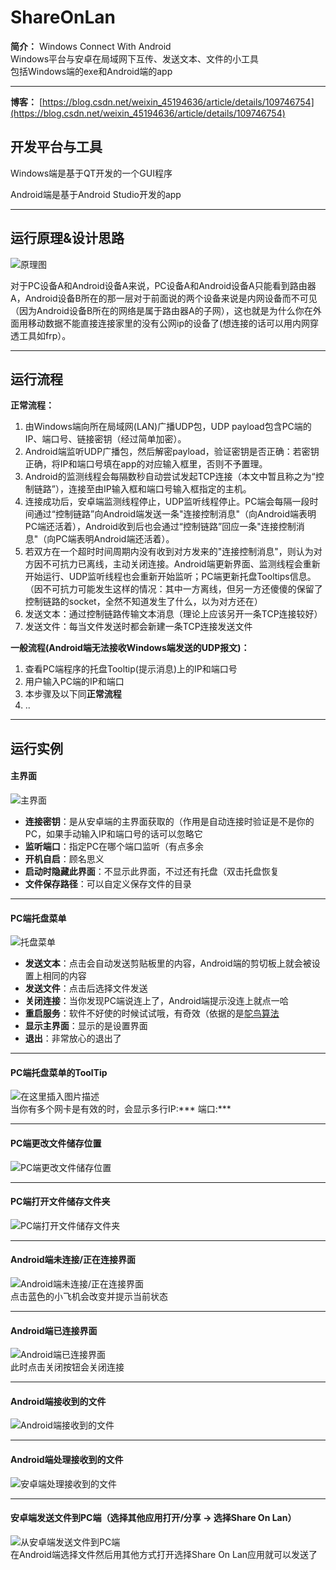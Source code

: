 # ShareOnLan

**简介：**
Windows Connect With Android  
Windows平台与安卓在局域网下互传、发送文本、文件的小工具  
包括Windows端的exe和Android端的app
***

**博客：**
[https://blog.csdn.net/weixin_45194636/article/details/109746754](https://blog.csdn.net/weixin_45194636/article/details/109746754)

## 开发平台与工具

Windows端是基于QT开发的一个GUI程序

Android端是基于Android Studio开发的app
***

## 运行原理&设计思路
![原理图](https://img-blog.csdnimg.cn/20201117174213479.png?x-oss-process=image/watermark,type_ZmFuZ3poZW5naGVpdGk,shadow_10,text_aHR0cHM6Ly9ibG9nLmNzZG4ubmV0L3dlaXhpbl80NTE5NDYzNg==,size_16,color_FFFFFF,t_70#pic_center)

对于PC设备A和Android设备A来说，PC设备A和Android设备A只能看到路由器A，Android设备B所在的那一层对于前面说的两个设备来说是内网设备而不可见（因为Android设备B所在的网络是属于路由器A的子网），这也就是为什么你在外面用移动数据不能直接连接家里的没有公网ip的设备了(想连接的话可以用内网穿透工具如frp）。

***

## 运行流程

**正常流程：**  

1. 由Windows端向所在局域网(LAN)广播UDP包，UDP payload包含PC端的IP、端口号、链接密钥（经过简单加密）。  
2. Android端监听UDP广播包，然后解密payload，验证密钥是否正确：若密钥正确，将IP和端口号填在app的对应输入框里，否则不予置理。  
3. Android的监测线程会每隔数秒自动尝试发起TCP连接（本文中暂且称之为“控制链路”），连接至由IP输入框和端口号输入框指定的主机。  
4. 连接成功后，安卓端监测线程停止，UDP监听线程停止。PC端会每隔一段时间通过“控制链路”向Android端发送一条"连接控制消息"（向Android端表明PC端还活着），Android收到后也会通过“控制链路”回应一条"连接控制消息"（向PC端表明Android端还活着）。  
5. 若双方在一个超时时间周期内没有收到对方发来的"连接控制消息"，则认为对方因不可抗力已离线，主动关闭连接。Android端更新界面、监测线程会重新开始运行、UDP监听线程也会重新开始监听；PC端更新托盘Tooltips信息。（因不可抗力可能发生这样的情况：其中一方离线，但另一方还傻傻的保留了控制链路的socket，全然不知道发生了什么，以为对方还在）  
6. 发送文本：通过控制链路传输文本消息（理论上应该另开一条TCP连接较好）
7. 发送文件：每当文件发送时都会新建一条TCP连接发送文件

**一般流程(Android端无法接收Windows端发送的UDP报文)：**

1. 查看PC端程序的托盘Tooltip(提示消息)上的IP和端口号
2. 用户输入PC端的IP和端口
3. 本步骤及以下同**正常流程**  
4. ..

***

## 运行实例
  
#### 主界面

![主界面](https://img-blog.csdnimg.cn/20201117165522815.png?x-oss-process=image/watermark,type_ZmFuZ3poZW5naGVpdGk,shadow_10,text_aHR0cHM6Ly9ibG9nLmNzZG4ubmV0L3dlaXhpbl80NTE5NDYzNg==,size_16,color_FFFFFF,t_70#pic_center)  

- **连接密钥**：是从安卓端的主界面获取的（作用是自动连接时验证是不是你的PC，如果手动输入IP和端口号的话可以忽略它
- **监听端口**：指定PC在哪个端口监听（有点多余
- **开机自启**：顾名思义
- **启动时隐藏此界面**：不显示此界面，不过还有托盘（双击托盘恢复
- **文件保存路径**：可以自定义保存文件的目录

***

#### PC端托盘菜单

![托盘菜单](https://img-blog.csdnimg.cn/2020111716560479.png#pic_center)  

- **发送文本**：点击会自动发送剪贴板里的内容，Android端的剪切板上就会被设置上相同的内容
- **发送文件**：点击后选择文件发送
- **关闭连接**：当你发现PC端说连上了，Android端提示没连上就点一哈
- **重启服务**：软件不好使的时候试试哦，有奇效（依据的是[鸵鸟算法](https://baike.baidu.com/item/%E9%B8%B5%E9%B8%9F%E7%AE%97%E6%B3%95/4342932?fr=aladdin)
- **显示主界面**：显示的是设置界面
- **退出**：非常放心的退出了

***

#### PC端托盘菜单的ToolTip

![在这里插入图片描述](https://img-blog.csdnimg.cn/20201117165639313.png#pic_center)  
当你有多个网卡是有效的时，会显示多行IP:*** 端口:***  
***

#### PC端更改文件储存位置

![PC端更改文件储存位置](https://img-blog.csdnimg.cn/20201117165711712.png?x-oss-process=image/watermark,type_ZmFuZ3poZW5naGVpdGk,shadow_10,text_aHR0cHM6Ly9ibG9nLmNzZG4ubmV0L3dlaXhpbl80NTE5NDYzNg==,size_16,color_FFFFFF,t_70#pic_center)

***

#### PC端打开文件储存文件夹

![PC端打开文件储存文件夹](https://img-blog.csdnimg.cn/20201117165734697.png?x-oss-process=image/watermark,type_ZmFuZ3poZW5naGVpdGk,shadow_10,text_aHR0cHM6Ly9ibG9nLmNzZG4ubmV0L3dlaXhpbl80NTE5NDYzNg==,size_16,color_FFFFFF,t_70#pic_center)
  ***
  
#### Android端未连接/正在连接界面

![Android端未连接/正在连接界面](https://img-blog.csdnimg.cn/20201201170239520.jpg?x-oss-process=image/watermark,type_ZmFuZ3poZW5naGVpdGk,shadow_10,text_aHR0cHM6Ly9ibG9nLmNzZG4ubmV0L3dlaXhpbl80NTE5NDYzNg==,size_16,color_FFFFFF,t_70#pic_center)  
点击蓝色的小飞机会改变并提示当前状态
  ***
  
#### Android端已连接界面

![Android端已连接界面](https://img-blog.csdnimg.cn/20201201170119159.jpg?x-oss-process=image/watermark,type_ZmFuZ3poZW5naGVpdGk,shadow_10,text_aHR0cHM6Ly9ibG9nLmNzZG4ubmV0L3dlaXhpbl80NTE5NDYzNg==,size_16,color_FFFFFF,t_70#pic_center)  
此时点击关闭按钮会关闭连接
  ***
  
#### Android端接收到的文件

![Android端接收到的文件](https://img-blog.csdnimg.cn/20201201170137131.jpg?x-oss-process=image/watermark,type_ZmFuZ3poZW5naGVpdGk,shadow_10,text_aHR0cHM6Ly9ibG9nLmNzZG4ubmV0L3dlaXhpbl80NTE5NDYzNg==,size_16,color_FFFFFF,t_70#pic_center)
  ***
  
#### Android端处理接收到的文件

![安卓端处理接收到的文件](https://img-blog.csdnimg.cn/20201201172021599.gif#pic_center)
  ***
  
#### 安卓端发送文件到PC端（选择其他应用打开/分享 → 选择Share On Lan）

![从安卓端发送文件到PC端](https://img-blog.csdnimg.cn/20201201171055495.gif#pic_center)  
在Android端选择文件然后用其他方式打开选择Share On Lan应用就可以发送了
